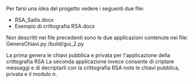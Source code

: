 Per farsi una idea del progetto vedere i seguenti due file:

- RSA_Sailis.docx
- Esempio di crittografia RSA.docx

Non descritti nei file precedenti sono le due applicazioni contenute nei file:
 GeneraChiavi.py
 /build/gui_2.py

La prima genera le chiavi pubblica e privata per l'applicazione della crittografia RSA
La seconda applicazione invece consente di criptare messaggi e di decriptarli con la crittografia RSA note le chiavi pubblica, privata e il modulo n.
